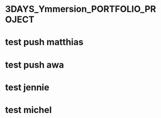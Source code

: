 # 3DAYS_Ymmersion_PORTFOLIO_PROJECT
# test push matthias
# test push awa
# test jennie
# test michel